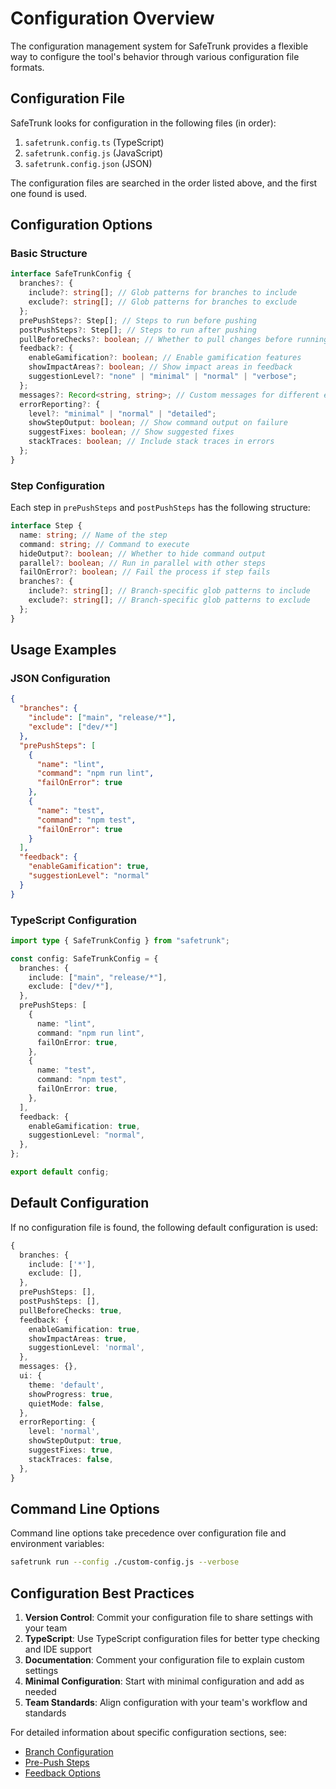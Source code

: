 # Configuration Overview

The configuration management system for SafeTrunk provides a flexible way to configure the tool's behavior through various configuration file formats.

## Configuration File

SafeTrunk looks for configuration in the following files (in order):

1. `safetrunk.config.ts` (TypeScript)
2. `safetrunk.config.js` (JavaScript)
3. `safetrunk.config.json` (JSON)

The configuration files are searched in the order listed above, and the first one found is used.

## Configuration Options

### Basic Structure

```typescript
interface SafeTrunkConfig {
  branches?: {
    include?: string[]; // Glob patterns for branches to include
    exclude?: string[]; // Glob patterns for branches to exclude
  };
  prePushSteps?: Step[]; // Steps to run before pushing
  postPushSteps?: Step[]; // Steps to run after pushing
  pullBeforeChecks?: boolean; // Whether to pull changes before running checks
  feedback?: {
    enableGamification?: boolean; // Enable gamification features
    showImpactAreas?: boolean; // Show impact areas in feedback
    suggestionLevel?: "none" | "minimal" | "normal" | "verbose";
  };
  messages?: Record<string, string>; // Custom messages for different events
  errorReporting?: {
    level?: "minimal" | "normal" | "detailed";
    showStepOutput: boolean; // Show command output on failure
    suggestFixes: boolean; // Show suggested fixes
    stackTraces: boolean; // Include stack traces in errors
  };
}
```

### Step Configuration

Each step in `prePushSteps` and `postPushSteps` has the following structure:

```typescript
interface Step {
  name: string; // Name of the step
  command: string; // Command to execute
  hideOutput?: boolean; // Whether to hide command output
  parallel?: boolean; // Run in parallel with other steps
  failOnError?: boolean; // Fail the process if step fails
  branches?: {
    include?: string[]; // Branch-specific glob patterns to include
    exclude?: string[]; // Branch-specific glob patterns to exclude
  };
}
```

## Usage Examples

### JSON Configuration

```json
{
  "branches": {
    "include": ["main", "release/*"],
    "exclude": ["dev/*"]
  },
  "prePushSteps": [
    {
      "name": "lint",
      "command": "npm run lint",
      "failOnError": true
    },
    {
      "name": "test",
      "command": "npm test",
      "failOnError": true
    }
  ],
  "feedback": {
    "enableGamification": true,
    "suggestionLevel": "normal"
  }
}
```

### TypeScript Configuration

```typescript
import type { SafeTrunkConfig } from "safetrunk";

const config: SafeTrunkConfig = {
  branches: {
    include: ["main", "release/*"],
    exclude: ["dev/*"],
  },
  prePushSteps: [
    {
      name: "lint",
      command: "npm run lint",
      failOnError: true,
    },
    {
      name: "test",
      command: "npm test",
      failOnError: true,
    },
  ],
  feedback: {
    enableGamification: true,
    suggestionLevel: "normal",
  },
};

export default config;
```

## Default Configuration

If no configuration file is found, the following default configuration is used:

```typescript
{
  branches: {
    include: ['*'],
    exclude: [],
  },
  prePushSteps: [],
  postPushSteps: [],
  pullBeforeChecks: true,
  feedback: {
    enableGamification: true,
    showImpactAreas: true,
    suggestionLevel: 'normal',
  },
  messages: {},
  ui: {
    theme: 'default',
    showProgress: true,
    quietMode: false,
  },
  errorReporting: {
    level: 'normal',
    showStepOutput: true,
    suggestFixes: true,
    stackTraces: false,
  },
}
```

## Command Line Options

Command line options take precedence over configuration file and environment variables:

```bash
safetrunk run --config ./custom-config.js --verbose
```

## Configuration Best Practices

1. **Version Control**: Commit your configuration file to share settings with your team
2. **TypeScript**: Use TypeScript configuration files for better type checking and IDE support
3. **Documentation**: Comment your configuration file to explain custom settings
4. **Minimal Configuration**: Start with minimal configuration and add as needed
5. **Team Standards**: Align configuration with your team's workflow and standards

For detailed information about specific configuration sections, see:

- [Branch Configuration](/config/branch-config)
- [Pre-Push Steps](/config/pre-push-steps)
- [Feedback Options](/config/feedback-options)
